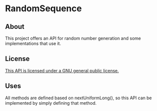 # RandomSequence

## About

This project offers an API for random number generation and some implementations that use it.

## License

[This API is licensed under a GNU general public license.](./LICENSE "LICENSE")

## Uses

All methods are defined based on nextUniformLong(), so this API can be implemented by simply defining that method.
